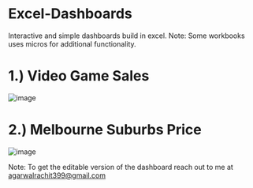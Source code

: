 # Excel-Dashboards
Interactive and simple dashboards build in excel.
Note: Some workbooks uses micros for additional functionality.

# 1.) Video Game Sales

![image](https://user-images.githubusercontent.com/64380584/135764957-88f9b970-f458-440d-a213-c843f083fe3c.png)

# 2.) Melbourne Suburbs Price

![image](https://user-images.githubusercontent.com/64380584/140549402-162716e9-bc55-41cb-8734-366e0d963e81.png)

Note:
To get the editable version of the dashboard reach out to me at agarwalrachit399@gmail.com
